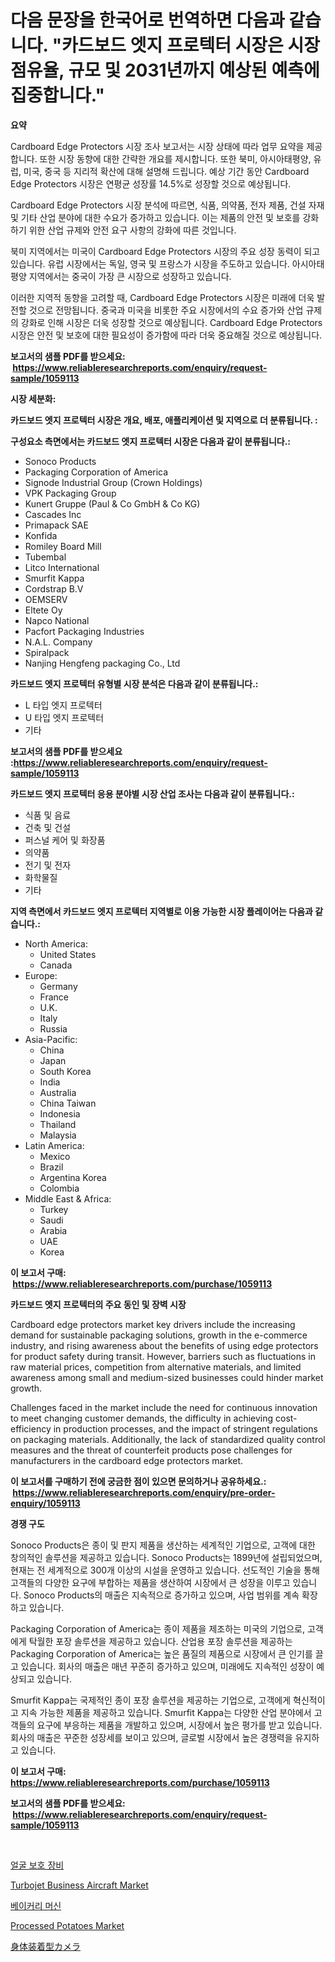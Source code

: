 <p><h1>다음 문장을 한국어로 번역하면 다음과 같습니다. "카드보드 엣지 프로텍터 시장은 시장 점유율, 규모 및 2031년까지 예상된 예측에 집중합니다."</h1></p><p><strong>요약</strong></p>
<p><p>Cardboard Edge Protectors 시장 조사 보고서는 시장 상태에 따라 업무 요약을 제공합니다. 또한 시장 동향에 대한 간략한 개요를 제시합니다. 또한 북미, 아시아태평양, 유럽, 미국, 중국 등 지리적 확산에 대해 설명해 드립니다. 예상 기간 동안 Cardboard Edge Protectors 시장은 연평균 성장률 14.5%로 성장할 것으로 예상됩니다.</p><p>Cardboard Edge Protectors 시장 분석에 따르면, 식품, 의약품, 전자 제품, 건설 자재 및 기타 산업 분야에 대한 수요가 증가하고 있습니다. 이는 제품의 안전 및 보호를 강화하기 위한 산업 규제와 안전 요구 사항의 강화에 따른 것입니다.</p><p>북미 지역에서는 미국이 Cardboard Edge Protectors 시장의 주요 성장 동력이 되고 있습니다. 유럽 시장에서는 독일, 영국 및 프랑스가 시장을 주도하고 있습니다. 아시아태평양 지역에서는 중국이 가장 큰 시장으로 성장하고 있습니다.</p><p>이러한 지역적 동향을 고려할 때, Cardboard Edge Protectors 시장은 미래에 더욱 발전할 것으로 전망됩니다. 중국과 미국을 비롯한 주요 시장에서의 수요 증가와 산업 규제의 강화로 인해 시장은 더욱 성장할 것으로 예상됩니다. Cardboard Edge Protectors 시장은 안전 및 보호에 대한 필요성이 증가함에 따라 더욱 중요해질 것으로 예상됩니다.</p></p>
<p><strong>보고서의 샘플 PDF를 받으세요: &nbsp;<a href="https://www.reliableresearchreports.com/enquiry/request-sample/1059113">https://www.reliableresearchreports.com/enquiry/request-sample/1059113</a></strong></p>
<p><strong>시장 세분화:</strong></p>
<p><strong> 카드보드 엣지 프로텍터 시장은 개요, 배포, 애플리케이션 및 지역으로 더 분류됩니다. :</strong></p>
<p><strong>구성요소 측면에서는 카드보드 엣지 프로텍터 시장은 다음과 같이 분류됩니다.:</strong></p>
<p><ul><li>Sonoco Products</li><li>Packaging Corporation of America</li><li>Signode Industrial Group (Crown Holdings)</li><li>VPK Packaging Group</li><li>Kunert Gruppe (Paul & Co GmbH & Co KG)</li><li>Cascades Inc</li><li>Primapack SAE</li><li>Konfida</li><li>Romiley Board Mill</li><li>Tubembal</li><li>Litco International</li><li>Smurfit Kappa</li><li>Cordstrap B.V</li><li>OEMSERV</li><li>Eltete Oy</li><li>Napco National</li><li>Pacfort Packaging Industries</li><li>N.A.L. Company</li><li>Spiralpack</li><li>Nanjing Hengfeng packaging Co., Ltd</li></ul></p>
<p><strong> 카드보드 엣지 프로텍터 유형별 시장 분석은 다음과 같이 분류됩니다.:</strong></p>
<p><ul><li>L 타입 엣지 프로텍터</li><li>U 타입 엣지 프로텍터</li><li>기타</li></ul></p>
<p><strong>보고서의 샘플 PDF를 받으세요 :<a href="https://www.reliableresearchreports.com/enquiry/request-sample/1059113">https://www.reliableresearchreports.com/enquiry/request-sample/1059113</a></strong></p>
<p><strong> 카드보드 엣지 프로텍터 응용 분야별 시장 산업 조사는 다음과 같이 분류됩니다.:</strong></p>
<p><ul><li>식품 및 음료</li><li>건축 및 건설</li><li>퍼스널 케어 및 화장품</li><li>의약품</li><li>전기 및 전자</li><li>화학물질</li><li>기타</li></ul></p>
<p><strong>지역 측면에서 카드보드 엣지 프로텍터 지역별로 이용 가능한 시장 플레이어는 다음과 같습니다.:</strong></p>
<p><ul>
    <li>
        North America:
        <ul>
            <li>United States</li>
            <li>Canada</li>
        </ul>
    </li>
    <li>
        Europe:
        <ul>
            <li>Germany</li>
            <li>France</li>
            <li>U.K.</li>
            <li>Italy</li>
            <li>Russia</li>
        </ul>
    </li>
    <li>
        Asia-Pacific:
        <ul>
            <li>China</li>
            <li>Japan</li>
            <li>South Korea</li>
            <li>India</li>
            <li>Australia</li>
            <li>China Taiwan</li>
            <li>Indonesia</li>
            <li>Thailand</li>
            <li>Malaysia</li>
        </ul>
    </li>
    <li>
        Latin America:
        <ul>
            <li>Mexico</li>
            <li>Brazil</li>
            <li>Argentina Korea</li>
            <li>Colombia</li>
        </ul>
    </li>
    <li>
        Middle East & Africa:
        <ul>
            <li>Turkey</li>
            <li>Saudi</li>
            <li>Arabia</li>
            <li>UAE</li>
            <li>Korea</li>
        </ul>
    </li>
    </ul></p>
<p><strong>이 보고서 구매: &nbsp;<a href="https://www.reliableresearchreports.com/purchase/1059113">https://www.reliableresearchreports.com/purchase/1059113</a></strong></p>
<p><strong>카드보드 엣지 프로텍터의 주요 동인 및 장벽 시장</strong></p>
<p><p>Cardboard edge protectors market key drivers include the increasing demand for sustainable packaging solutions, growth in the e-commerce industry, and rising awareness about the benefits of using edge protectors for product safety during transit. However, barriers such as fluctuations in raw material prices, competition from alternative materials, and limited awareness among small and medium-sized businesses could hinder market growth.</p><p>Challenges faced in the market include the need for continuous innovation to meet changing customer demands, the difficulty in achieving cost-efficiency in production processes, and the impact of stringent regulations on packaging materials. Additionally, the lack of standardized quality control measures and the threat of counterfeit products pose challenges for manufacturers in the cardboard edge protectors market.</p></p>
<p><strong>이 보고서를 구매하기 전에 궁금한 점이 있으면 문의하거나 공유하세요.: &nbsp;<a href="https://www.reliableresearchreports.com/enquiry/pre-order-enquiry/1059113">https://www.reliableresearchreports.com/enquiry/pre-order-enquiry/1059113</a></strong></p>
<p><strong>경쟁 구도</strong></p>
<p><p>Sonoco Products은 종이 및 판지 제품을 생산하는 세계적인 기업으로, 고객에 대한 창의적인 솔루션을 제공하고 있습니다. Sonoco Products는 1899년에 설립되었으며, 현재는 전 세계적으로 300개 이상의 시설을 운영하고 있습니다. 선도적인 기술을 통해 고객들의 다양한 요구에 부합하는 제품을 생산하여 시장에서 큰 성장을 이루고 있습니다. Sonoco Products의 매출은 지속적으로 증가하고 있으며, 사업 범위를 계속 확장하고 있습니다.</p><p>Packaging Corporation of America는 종이 제품을 제조하는 미국의 기업으로, 고객에게 탁월한 포장 솔루션을 제공하고 있습니다. 산업용 포장 솔루션을 제공하는 Packaging Corporation of America는 높은 품질의 제품으로 시장에서 큰 인기를 끌고 있습니다. 회사의 매출은 매년 꾸준히 증가하고 있으며, 미래에도 지속적인 성장이 예상되고 있습니다.</p><p>Smurfit Kappa는 국제적인 종이 포장 솔루션을 제공하는 기업으로, 고객에게 혁신적이고 지속 가능한 제품을 제공하고 있습니다. Smurfit Kappa는 다양한 산업 분야에서 고객들의 요구에 부응하는 제품을 개발하고 있으며, 시장에서 높은 평가를 받고 있습니다. 회사의 매출은 꾸준한 성장세를 보이고 있으며, 글로벌 시장에서 높은 경쟁력을 유지하고 있습니다.</p></p>
<p><strong>이 보고서 구매: &nbsp; <a href="https://www.reliableresearchreports.com/purchase/1059113">https://www.reliableresearchreports.com/purchase/1059113</a></strong></p>
<p><strong>보고서의 샘플 PDF를 받으세요: &nbsp;<a href="https://www.reliableresearchreports.com/enquiry/request-sample/1059113">https://www.reliableresearchreports.com/enquiry/request-sample/1059113</a></strong><strong></strong></p>
<p>&nbsp;</p>
<p><p><a href="https://medium.com/@sandubujor71/%EC%96%BC%EA%B5%B4-%EB%B3%B4%ED%98%B8-%EC%9E%A5%EB%B9%84-%EC%8B%9C%EC%9E%A5-%EA%B7%9C%EB%AA%A8-%EC%8B%9C%EC%9E%A5-%EC%A0%84%EB%A7%9D-%EB%B0%8F-%EC%8B%9C%EC%9E%A5-%EC%98%88%EC%B8%A1-2024%EB%85%84%EB%B6%80%ED%84%B0-2031%EB%85%84%EA%B9%8C%EC%A7%80-6b710bcc591a">얼굴 보호 장비</a></p><p><a href="https://issuu.com/reportprime-2/docs/turbojet-business-aircraft-market-size-2030.pptx">Turbojet Business Aircraft Market</a></p><p><a href="https://github.com/ZacharyScthmitt4465/Market-Research-Report-List-1/blob/main/816409815964.md">베이커리 머신</a></p><p><a href="https://github.com/irfadac/Market-Research-Report-List-2/blob/main/processed-potatoes-market.md">Processed Potatoes Market</a></p><p><a href="https://github.com/mathieurico66/Market-Research-Report-List-1/blob/main/816533517244.md">身体装着型カメラ</a></p></p>